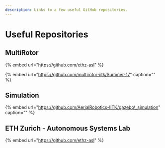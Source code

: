 ```yaml
---
description: Links to a few useful GitHub repositories.
---
```


# Useful Repositories

## MultiRotor

{% embed url="https://github.com/ethz-asl" %}

{% embed url="https://github.com/multirotor-iitk/Summer-17" caption="" %}

## Simulation

{% embed url="https://github.com/AerialRobotics-IITK/gazebo\_simulation" caption="" %}

## ETH Zurich - Autonomous Systems Lab

{% embed url="https://github.com/ethz-asl" %}


